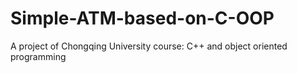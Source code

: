 # Simple-ATM-based-on-C-OOP
A project of Chongqing University course: C++ and object oriented programming
